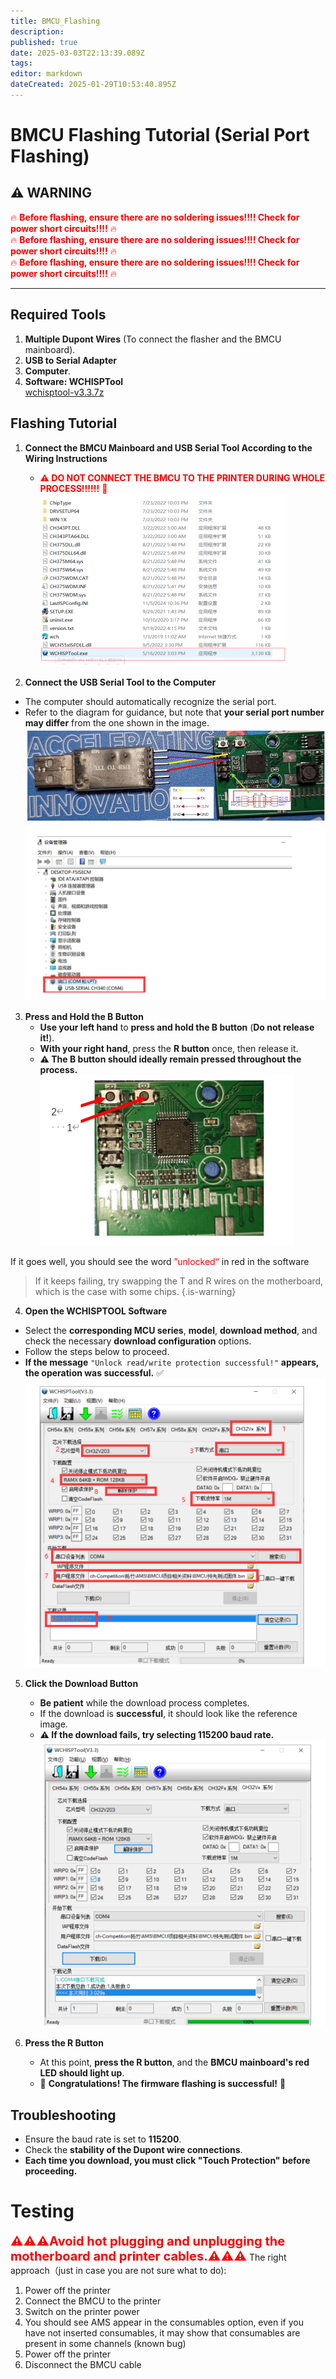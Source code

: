 ```yaml
---
title: BMCU_Flashing
description: 
published: true
date: 2025-03-03T22:13:39.089Z
tags: 
editor: markdown
dateCreated: 2025-01-29T10:53:40.895Z
---
```


# **BMCU Flashing Tutorial (Serial Port Flashing)**

## ⚠️ **WARNING**  
<span style="color:red">🔥 **Before flashing, ensure there are no soldering issues!!!! Check for power short circuits!!!!** 🔥  
🔥 **Before flashing, ensure there are no soldering issues!!!! Check for power short circuits!!!!** 🔥  
🔥 **Before flashing, ensure there are no soldering issues!!!! Check for power short circuits!!!!** 🔥  

---

## **Required Tools**
1. **Multiple Dupont Wires** (To connect the flasher and the BMCU mainboard).  
2. **USB to Serial Adapter** 
3. **Computer**.  
4. **Software: WCHISPTool**  
[wchisptool-v3.3.7z](/assets/files/wchisptool-v3.3.7z)

## **Flashing Tutorial**

1. **Connect the BMCU Mainboard and USB Serial Tool According to the Wiring Instructions**  
   - <span style="color:red">**⚠️ DO NOT CONNECT THE BMCU TO THE PRINTER DURING WHOLE PROCESS!!!!!!** 🚨  
 ![1.png](/assets/images/bmcu_flashing/1.png)  
 
 2. **Connect the USB Serial Tool to the Computer**  
   - The computer should automatically recognize the serial port.  
   - Refer to the diagram for guidance, but note that **your serial port number may differ** from the one shown in the image.  
![2.png](/assets/images/bmcu_flashing/2.png)
![3.png](/assets/images/bmcu_flashing/3.png)

3. **Press and Hold the B Button**  
   - **Use your left hand** to **press and hold the B button** (**Do not release it!**).  
   - **With your right hand**, press the **R button** once, then release it.  
   - **⚠️ The B button should ideally remain pressed throughout the process.**
![4.png](/assets/images/bmcu_flashing/4.png)
  
  If it goes well, you should see the word <font color="red">”unlocked“</font> in red in the software
  
>   If it keeps failing, try swapping the T and R wires on the motherboard, which is the case with some chips.
{.is-warning}

  
 4. **Open the WCHISPTOOL Software**  
   - Select the **corresponding MCU series**, **model**, **download method**, and check the necessary **download configuration** options.  
   - Follow the steps below to proceed.  
   - **If the message** `"Unlock read/write protection successful!"` **appears, the operation was successful.** ✅  
![5.png](/assets/images/bmcu_flashing/5.png)
  
  
5. **Click the Download Button**  
   - **Be patient** while the download process completes.  
   - If the download is **successful**, it should look like the reference image.  
   - **⚠️ If the download fails, try selecting 115200 baud rate.**  
![6.png](/assets/images/bmcu_flashing/6.png)

6. **Press the R Button**  
   - At this point, **press the R button**, and the **BMCU mainboard's red LED should light up**.  
   - 🎉 **Congratulations! The firmware flashing is successful!** 🎉  

  

## **Troubleshooting**
- Ensure the baud rate is set to **115200**.  
- Check the **stability of the Dupont wire connections**.  
- **Each time you download, you must click "Touch Protection" before proceeding.**  
  
# Testing  

<span style="color:red;font-size: 20px"><b> ⚠️⚠️⚠️Avoid hot plugging and unplugging the motherboard and printer cables.⚠️⚠️⚠️</span></b>
The right approach（just in case you are not sure what to do):
1. Power off the printer
1. Connect the BMCU to the printer
1. Switch on the printer power
1. You should see AMS appear in the consumables option, even if you have not inserted consumables, it may show that consumables are present in some channels (known bug)
1. Power off the printer
1. Disconnect the BMCU cable
